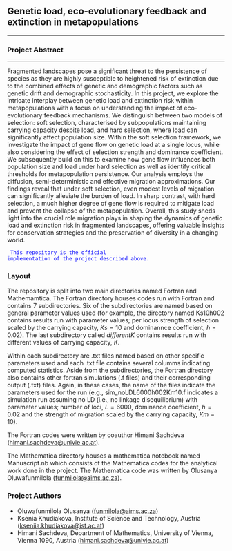## Genetic load, eco-evolutionary feedback and extinction in metapopulations

___
### Project Abstract
___

Fragmented landscapes pose a significant threat to the persistence of species as they are highly susceptible to heightened risk of extinction due to the combined effects of genetic and demographic factors such as genetic drift and demographic stochasticity. In this project, we explore the intricate interplay between genetic load and extinction risk within metapopulations with a focus on understanding the impact of eco-evolutionary feedback mechanisms. We distinguish between two models of selection: soft selection, characterised by subpopulations maintaining carrying capacity despite load, and hard selection, where load can significantly affect population size. Within the soft selection framework, we investigate the impact of gene flow on genetic load at a single locus, while also considering the effect of selection strength and dominance coefficient. We subsequently build on this to examine how gene flow influences both population size and load under hard selection as well as identify critical thresholds for metapopulation persistence. Our analysis employs the diffusion, semi-deterministic and effective migration approximations. Our findings reveal that under soft selection, even modest levels of migration can significantly alleviate the burden of load. In sharp contrast, with hard selection, a much higher degree of gene flow is required to mitigate load and prevent the collapse of the metapopulation. Overall, this study sheds light into the crucial role migration plays in shaping the dynamics of genetic load and extinction risk in fragmented landscapes, offering valuable insights for conservation strategies and the preservation of diversity in a changing world.


<code style="color : blue"> This repository is the official implementation of the project described above.</code> 


### Layout

The repository is split into two main directories named Fortran and Mathemamtica. The Fortran directory houses codes run with Fortran and contains 7 subdirectories. Six of the subdirectories are named based on general parameter values used (for example, the directory named Ks10h002 contains results run with parameter values; per locus strength of selection scaled by the carrying capacity, $Ks = 10$ and dominannce coefficient, $h = 0.02$). The last subdirectory called $\textit{differentK}$ contains results run with different values  of carrying capacity, $K$. 

Within each subdirectory are .txt files named based on other specific parameters used and each .txt file contains several columms indicating computed statistics. Aside from the subdirectories, the Fortran directory also contains other fortran simulations (.f files) and their corresponding output (.txt) files. Again, in these cases, the name of the files indicate the parameters used for the run (e.g., sim_noLDL6000h002Km10.f indicates a simulation run assuming no LD (i.e., no linkage disequilibrium) with parameter values; number of loci, $L = 6000$, dominance coefficient, $h = 0.02$ and the strength of migration scaled by the carrying capacity, $Km = 10$). 

The Fortran codes were written by coauthor Himani Sachdeva (himani.sachdeva@univie.ac.at).


The Mathematica directory houses a mathematica notebook named Manuscript.nb which consists of the Mathematica codes for the analytical work done in the project. The Mathematica code was written by Olusanya Oluwafunmilola (funmilola@aims.ac.za).



### Project Authors

* Oluwafunmilola Olusanya (funmilola@aims.ac.za)
* Ksenia Khudiakova, Institute of Science and Technology, Austria (kseniia.khudiakova@ist.ac.at)
* Himani Sachdeva, Department of Mathematics, University of Vienna, Vienna 1090, Austria (himani.sachdeva@univie.ac.at)



